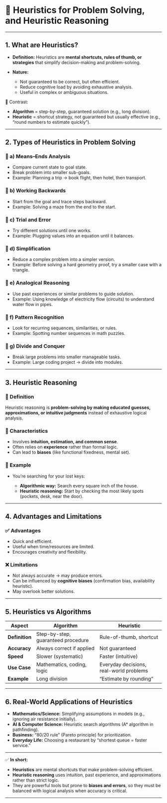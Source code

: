 

# 📘 Heuristics for Problem Solving, and Heuristic Reasoning

---

## 1. **What are Heuristics?**

* **Definition:**
  Heuristics are **mental shortcuts, rules of thumb, or strategies** that simplify decision-making and problem-solving.
* **Nature:**

  * Not guaranteed to be correct, but often efficient.
  * Reduce cognitive load by avoiding exhaustive analysis.
  * Useful in complex or ambiguous situations.

🔹 Contrast:

* **Algorithm** = step-by-step, guaranteed solution (e.g., long division).
* **Heuristic** = shortcut strategy, not guaranteed but usually effective (e.g., “round numbers to estimate quickly”).

---

## 2. **Types of Heuristics in Problem Solving**

### 🔹 a) Means–Ends Analysis

* Compare current state to goal state.
* Break problem into smaller sub-goals.
* Example: Planning a trip → book flight, then hotel, then transport.

### 🔹 b) Working Backwards

* Start from the goal and trace steps backward.
* Example: Solving a maze from the end to the start.

### 🔹 c) Trial and Error

* Try different solutions until one works.
* Example: Plugging values into an equation until it balances.

### 🔹 d) Simplification

* Reduce a complex problem into a simpler version.
* Example: Before solving a hard geometry proof, try a smaller case with a triangle.

### 🔹 e) Analogical Reasoning

* Use past experiences or similar problems to guide solution.
* Example: Using knowledge of electricity flow (circuits) to understand water flow in pipes.

### 🔹 f) Pattern Recognition

* Look for recurring sequences, similarities, or rules.
* Example: Spotting number sequences in math puzzles.

### 🔹 g) Divide and Conquer

* Break large problems into smaller manageable tasks.
* Example: Large coding project → divide into modules.

---

## 3. **Heuristic Reasoning**

### 🔹 Definition

Heuristic reasoning is **problem-solving by making educated guesses, approximations, or intuitive judgments** instead of exhaustive logical analysis.

### 🔹 Characteristics

* Involves **intuition, estimation, and common sense**.
* Often relies on **experience** rather than formal logic.
* Can lead to **biases** (like functional fixedness, mental set).

### 🔹 Example

* You’re searching for your lost keys:

  * **Algorithmic way:** Search every square inch of the house.
  * **Heuristic reasoning:** Start by checking the most likely spots (pockets, desk, near the door).

---

## 4. **Advantages and Limitations**

### ✅ Advantages

* Quick and efficient.
* Useful when time/resources are limited.
* Encourages creativity and flexibility.

### ❌ Limitations

* Not always accurate → may produce errors.
* Can be influenced by **cognitive biases** (confirmation bias, availability heuristic).
* May overlook better solutions.

---

## 5. **Heuristics vs Algorithms**

| Aspect         | Algorithm                          | Heuristic                               |
| -------------- | ---------------------------------- | --------------------------------------- |
| **Definition** | Step-by-step, guaranteed procedure | Rule-of-thumb, shortcut                 |
| **Accuracy**   | Always correct if applied          | Not guaranteed                          |
| **Speed**      | Slower (systematic)                | Faster (intuitive)                      |
| **Use Case**   | Mathematics, coding, logic         | Everyday decisions, real-world problems |
| **Example**    | Long division                      | “Estimate by rounding”                  |

---

## 6. **Real-World Applications of Heuristics**

* **Mathematics/Science:** Simplifying assumptions in models (e.g., ignoring air resistance initially).
* **AI & Computer Science:** Heuristic search algorithms (A\* algorithm in pathfinding).
* **Business:** “80/20 rule” (Pareto principle) for prioritization.
* **Everyday Life:** Choosing a restaurant by “shortest queue = faster service.”

---

✅ **In short:**

* **Heuristics** are mental shortcuts that make problem-solving efficient.
* **Heuristic reasoning** uses intuition, past experience, and approximations rather than strict logic.
* They are powerful tools but prone to **biases and errors**, so they must be balanced with logical analysis when accuracy is critical.

---

